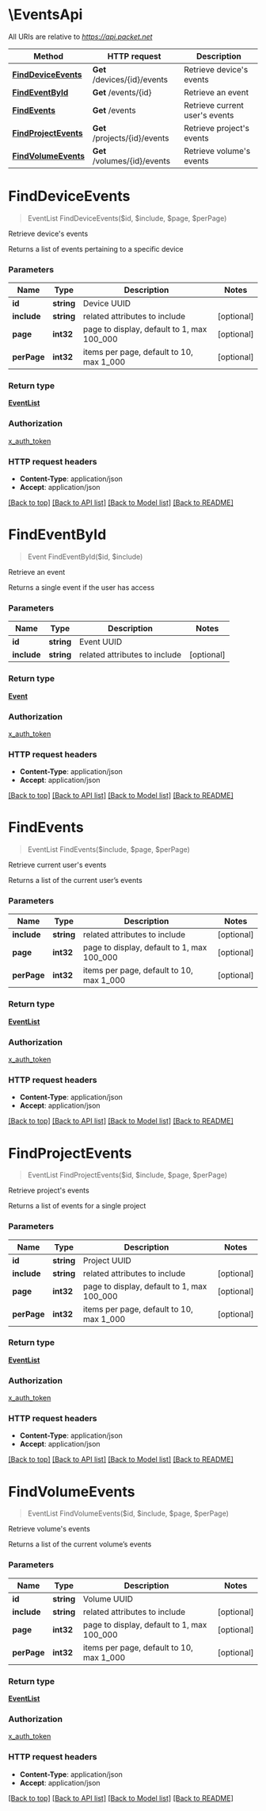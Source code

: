 # \EventsApi

All URIs are relative to *https://api.packet.net*

Method | HTTP request | Description
------------- | ------------- | -------------
[**FindDeviceEvents**](EventsApi.md#FindDeviceEvents) | **Get** /devices/{id}/events | Retrieve device&#39;s events
[**FindEventById**](EventsApi.md#FindEventById) | **Get** /events/{id} | Retrieve an event
[**FindEvents**](EventsApi.md#FindEvents) | **Get** /events | Retrieve current user&#39;s events
[**FindProjectEvents**](EventsApi.md#FindProjectEvents) | **Get** /projects/{id}/events | Retrieve project&#39;s events
[**FindVolumeEvents**](EventsApi.md#FindVolumeEvents) | **Get** /volumes/{id}/events | Retrieve volume&#39;s events


# **FindDeviceEvents**
> EventList FindDeviceEvents($id, $include, $page, $perPage)

Retrieve device's events

Returns a list of events pertaining to a specific device


### Parameters

Name | Type | Description  | Notes
------------- | ------------- | ------------- | -------------
 **id** | **string**| Device UUID | 
 **include** | **string**| related attributes to include | [optional] 
 **page** | **int32**| page to display, default to 1, max 100_000 | [optional] 
 **perPage** | **int32**| items per page, default to 10, max 1_000 | [optional] 

### Return type

[**EventList**](EventList.md)

### Authorization

[x_auth_token](../README.md#x_auth_token)

### HTTP request headers

 - **Content-Type**: application/json
 - **Accept**: application/json

[[Back to top]](#) [[Back to API list]](../README.md#documentation-for-api-endpoints) [[Back to Model list]](../README.md#documentation-for-models) [[Back to README]](../README.md)

# **FindEventById**
> Event FindEventById($id, $include)

Retrieve an event

Returns a single event if the user has access


### Parameters

Name | Type | Description  | Notes
------------- | ------------- | ------------- | -------------
 **id** | **string**| Event UUID | 
 **include** | **string**| related attributes to include | [optional] 

### Return type

[**Event**](Event.md)

### Authorization

[x_auth_token](../README.md#x_auth_token)

### HTTP request headers

 - **Content-Type**: application/json
 - **Accept**: application/json

[[Back to top]](#) [[Back to API list]](../README.md#documentation-for-api-endpoints) [[Back to Model list]](../README.md#documentation-for-models) [[Back to README]](../README.md)

# **FindEvents**
> EventList FindEvents($include, $page, $perPage)

Retrieve current user's events

Returns a list of the current user’s events


### Parameters

Name | Type | Description  | Notes
------------- | ------------- | ------------- | -------------
 **include** | **string**| related attributes to include | [optional] 
 **page** | **int32**| page to display, default to 1, max 100_000 | [optional] 
 **perPage** | **int32**| items per page, default to 10, max 1_000 | [optional] 

### Return type

[**EventList**](EventList.md)

### Authorization

[x_auth_token](../README.md#x_auth_token)

### HTTP request headers

 - **Content-Type**: application/json
 - **Accept**: application/json

[[Back to top]](#) [[Back to API list]](../README.md#documentation-for-api-endpoints) [[Back to Model list]](../README.md#documentation-for-models) [[Back to README]](../README.md)

# **FindProjectEvents**
> EventList FindProjectEvents($id, $include, $page, $perPage)

Retrieve project's events

Returns a list of events for a single project


### Parameters

Name | Type | Description  | Notes
------------- | ------------- | ------------- | -------------
 **id** | **string**| Project UUID | 
 **include** | **string**| related attributes to include | [optional] 
 **page** | **int32**| page to display, default to 1, max 100_000 | [optional] 
 **perPage** | **int32**| items per page, default to 10, max 1_000 | [optional] 

### Return type

[**EventList**](EventList.md)

### Authorization

[x_auth_token](../README.md#x_auth_token)

### HTTP request headers

 - **Content-Type**: application/json
 - **Accept**: application/json

[[Back to top]](#) [[Back to API list]](../README.md#documentation-for-api-endpoints) [[Back to Model list]](../README.md#documentation-for-models) [[Back to README]](../README.md)

# **FindVolumeEvents**
> EventList FindVolumeEvents($id, $include, $page, $perPage)

Retrieve volume's events

Returns a list of the current volume’s events


### Parameters

Name | Type | Description  | Notes
------------- | ------------- | ------------- | -------------
 **id** | **string**| Volume UUID | 
 **include** | **string**| related attributes to include | [optional] 
 **page** | **int32**| page to display, default to 1, max 100_000 | [optional] 
 **perPage** | **int32**| items per page, default to 10, max 1_000 | [optional] 

### Return type

[**EventList**](EventList.md)

### Authorization

[x_auth_token](../README.md#x_auth_token)

### HTTP request headers

 - **Content-Type**: application/json
 - **Accept**: application/json

[[Back to top]](#) [[Back to API list]](../README.md#documentation-for-api-endpoints) [[Back to Model list]](../README.md#documentation-for-models) [[Back to README]](../README.md)

